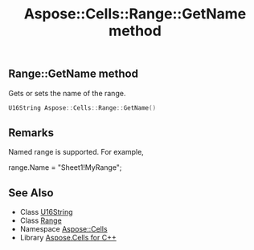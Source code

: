 ﻿---
title: Aspose::Cells::Range::GetName method
linktitle: GetName
second_title: Aspose.Cells for C++ API Reference
description: 'Aspose::Cells::Range::GetName method. Gets or sets the name of the range in C++.'
type: docs
weight: 1600
url: /cpp/aspose.cells/range/getname/
---
## Range::GetName method


Gets or sets the name of the range.

```cpp
U16String Aspose::Cells::Range::GetName()
```

## Remarks


Named range is supported. For example, 

range.Name = "Sheet1!MyRange";
## See Also

* Class [U16String](../../u16string/)
* Class [Range](../)
* Namespace [Aspose::Cells](../../)
* Library [Aspose.Cells for C++](../../../)
